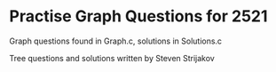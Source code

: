 # Practise Graph Questions for 2521

Graph questions found in Graph.c, solutions in Solutions.c

Tree questions and solutions written by Steven Strijakov
